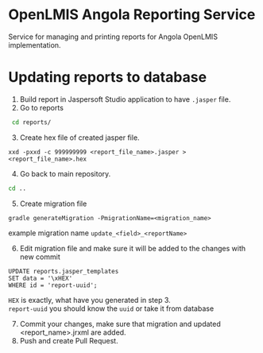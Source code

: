 # OpenLMIS Angola Reporting Service
Service for managing and printing reports for Angola OpenLMIS implementation.

# Updating reports to database

1. Build report in Jaspersoft Studio application to have `.jasper` file.
2. Go to reports 
```bash
 cd reports/
```

3. Create hex file of created jasper file.
```
xxd -pxxd -c 999999999 <report_file_name>.jasper > <report_file_name>.hex 
```

4. Go back to main repository.
```bash
cd ..
```
5. Create migration file
```
gradle generateMigration -PmigrationName=<migration_name>
```
example migration name `update_<field>_<reportName>`

6. Edit migration file and make sure it will be added to the changes with new commit

```
UPDATE reports.jasper_templates
SET data = '\xHEX'
WHERE id = 'report-uuid';
```
`HEX` is exactly, what have you generated in step 3. \
`report-uuid` you should know the `uuid` or take it from database

7. Commit your changes, make sure that migration and updated <report_name>.jrxml are added.
8. Push and create Pull Request.

